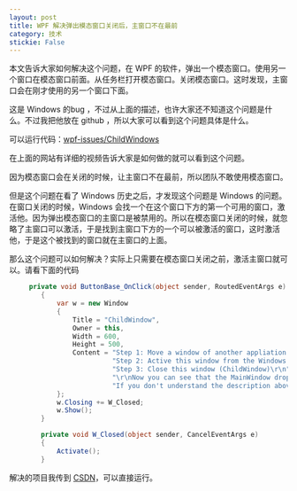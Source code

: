 ```yaml
---
layout: post
title: WPF 解决弹出模态窗口关闭后，主窗口不在最前 
category: 技术 
stickie: False
---
```


本文告诉大家如何解决这个问题，在 WPF 的软件，弹出一个模态窗口。使用另一个窗口在模态窗口前面。从任务栏打开模态窗口。关闭模态窗口。这时发现，主窗口会在刚才使用的另一个窗口下面。

<!--more-->
<!-- csdn -->

这是 Windows 的bug ，不过从上面的描述，也许大家还不知道这个问题是什么。不过我把他放在 github ，所以大家可以看到这个问题具体是什么。

可以运行代码：[wpf-issues/ChildWindows ](https://github.com/easiwin/wpf-issues/tree/master/ChildWindows )

在上面的网站有详细的视频告诉大家是如何做的就可以看到这个问题。

因为模态窗口会在关闭的时候，让主窗口不在最前，所以团队不敢使用模态窗口。

但是这个问题在看了 Windows 历史之后，才发现这个问题是 Windows 的问题。在窗口关闭的时候，Windows 会找一个在这个窗口下方的第一个可用的窗口，激活他。因为弹出模态窗口的主窗口是被禁用的。所以在模态窗口关闭的时候，就忽略了主窗口可以激活，于是找到主窗口下方的一个可以被激活的窗口，这时激活他，于是这个被找到的窗口就在主窗口的上面。

那么这个问题可以如何解决？实际上只需要在模态窗口关闭之前，激活主窗口就可以。请看下面的代码

```csharp
     private void ButtonBase_OnClick(object sender, RoutedEventArgs e)
        {
            var w = new Window
            {
                Title = "ChildWindow",
                Owner = this,
                Width = 600,
                Height = 500,
                Content = "Step 1: Move a window of another appliation to over the MainWindow\r\n" +
                          "Step 2: Active this window from the Windows taskbar\r\n" +
                          "Step 3: Close this window (ChildWindow)\r\n" +
                          "\r\nNow you can see that the MainWindow drops down and coverd by another window.\r\n" +
                          "If you don't understand the description above, please refer to the video demo in this project."
            };
            w.Closing += W_Closed;
            w.Show();
        }

        private void W_Closed(object sender, CancelEventArgs e)
        {
            Activate();
        }
```

解决的项目我传到 [CSDN](http://download.csdn.net/download/lindexi_gd/10243218 )，可以直接运行。

 
